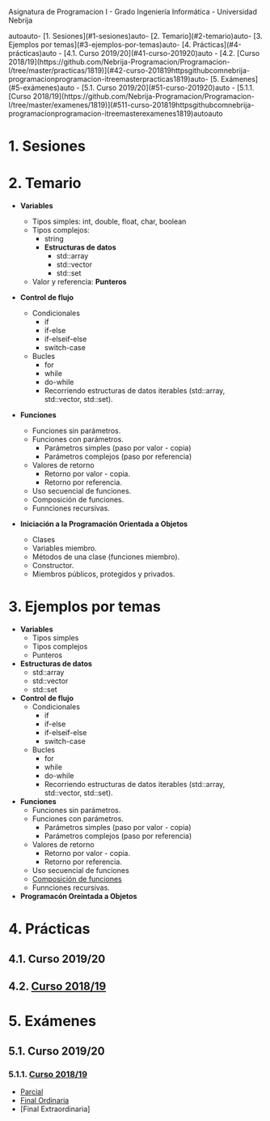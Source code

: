 Asignatura de Programacion I - Grado Ingeniería Informática - Universidad Nebrija

<!-- TOC -->autoauto- [1. Sesiones](#1-sesiones)auto- [2. Temario](#2-temario)auto- [3. Ejemplos por temas](#3-ejemplos-por-temas)auto- [4. Prácticas](#4-prácticas)auto  - [4.1. Curso 2019/20](#41-curso-201920)auto  - [4.2. [Curso 2018/19](https://github.com/Nebrija-Programacion/Programacion-I/tree/master/practicas/1819)](#42-curso-201819httpsgithubcomnebrija-programacionprogramacion-itreemasterpracticas1819)auto- [5. Exámenes](#5-exámenes)auto  - [5.1. Curso 2019/20](#51-curso-201920)auto    - [5.1.1. [Curso 2018/19](https://github.com/Nebrija-Programacion/Programacion-I/tree/master/examenes/1819)](#511-curso-201819httpsgithubcomnebrija-programacionprogramacion-itreemasterexamenes1819)autoauto<!-- /TOC -->

# 1. Sesiones

# 2. Temario

- **Variables**

  - Tipos simples: int, double, float, char, boolean
  - Tipos complejos:
    - string
    - **Estructuras de datos**
      - std::array
      - std::vector
      - std::set
  - Valor y referencia: **Punteros**

- **Control de flujo**
  - Condicionales
    - if
    - if-else
    - if-elseif-else
    - switch-case
  - Bucles
    - for
    - while
    - do-while
    - Recorriendo estructuras de datos iterables (std::array, std::vector, std::set).
- **Funciones**

  - Funciones sin parámetros.
  - Funciones con parámetros.
    - Parámetros simples (paso por valor - copia)
    - Parámetros complejos (paso por referencia)
  - Valores de retorno
    - Retorno por valor - copia.
    - Retorno por referencia.
  - Uso secuencial de funciones.
  - Composición de funciones.
  - Funnciones recursivas.

- **Iniciación a la Programación Orientada a Objetos**
  - Clases
  - Variables miembro.
  - Métodos de una clase (funciones miembro).
  - Constructor.
  - Miembros públicos, protegidos y privados.

# 3. Ejemplos por temas

- **Variables**
  - Tipos simples
  - Tipos complejos
  - Punteros
- **Estructuras de datos**
  - std::array
  - std::vector
  - std::set
- **Control de flujo**
  - Condicionales
    - if
    - if-else
    - if-elseif-else
    - switch-case
  - Bucles
    - for
    - while
    - do-while
    - Recorriendo estructuras de datos iterables (std::array, std::vector, std::set).
- **Funciones**
  - Funciones sin parámetros.
  - Funciones con parámetros.
    - Parámetros simples (paso por valor - copia)
    - Parámetros complejos (paso por referencia)
  - Valores de retorno
    - Retorno por valor - copia.
    - Retorno por referencia.
  - Uso secuencial de funciones
  - [Composición de funciones](https://github.com/Nebrija-Programacion/Programacion-I/tree/master/ejemplos/funciones/composicion)
  - Funnciones recursivas.
- **Programacón Oreintada a Objetos**

# 4. Prácticas

## 4.1. Curso 2019/20

## 4.2. [Curso 2018/19](https://github.com/Nebrija-Programacion/Programacion-I/tree/master/practicas/1819)

# 5. Exámenes

## 5.1. Curso 2019/20

### 5.1.1. [Curso 2018/19](https://github.com/Nebrija-Programacion/Programacion-I/tree/master/examenes/1819)

- [Parcial](https://github.com/Nebrija-Programacion/Programacion-I/tree/master/examenes/1819/Parcial1)
- [Final Ordinaria](https://github.com/Nebrija-Programacion/Programacion-I/tree/master/examenes/1819/final)
- [Final Extraordinaria]

